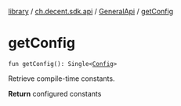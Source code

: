 [library](../../index.md) / [ch.decent.sdk.api](../index.md) / [GeneralApi](index.md) / [getConfig](./get-config.md)

# getConfig

`fun getConfig(): Single<`[`Config`](../../ch.decent.sdk.model/-config/index.md)`>`

Retrieve compile-time constants.

**Return**
configured constants

